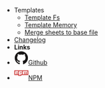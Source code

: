 <!-- markdownlint-disable-next-line first-line-heading -->
- Templates
  - [Template Fs](template-fs)
  - [Template Memory](template-memory)
  - [Merge sheets to base file](merge-sheets-to-base-file)
- [Changelog](changelog.md)
- **Links**
- [![Github](assets/img/github.svg)Github](https://github.com/JS-AK/excel-toolbox)
- [![NPM](assets/img/npm.svg)NPM](https://www.npmjs.com/package/@js-ak/excel-toolbox)
